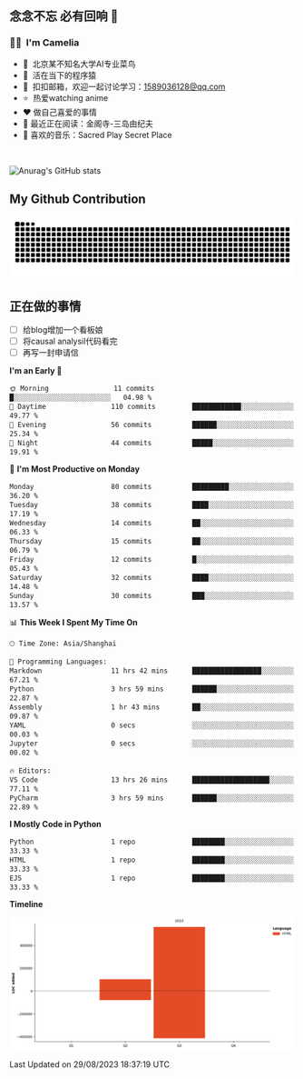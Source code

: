 ## 念念不忘 必有回响  👋
### 👨‍🔧&nbsp;&nbsp;I'm Camelia
- 🏢&nbsp;&nbsp;北京某不知名大学AI专业菜鸟
- 🦍&nbsp;&nbsp;活在当下的程序猿
- 💬&nbsp;&nbsp;扣扣邮箱，欢迎一起讨论学习：1589036128@qq.com
- ⭐️&nbsp;&nbsp;热爱watching anime
- ❤️ 做自己喜爱的事情
- 📖 最近正在阅读：金阁寺-三岛由纪夫
- 🎵 喜欢的音乐：Sacred Play Secret Place

<br>

![Anurag's GitHub stats](https://github-readme-stats.vercel.app/api?username=abinzzz&count_private=true&show_icons=true&theme=tokyonight)


## My Github Contribution
![](https://github.com/abinzzz/abinzzz/blob/output/github-contribution-grid-snake.svg)

## 正在做的事情
- [ ] 给blog增加一个看板娘
- [ ] 将causal analysil代码看完
- [ ] 再写一封申请信
<!--START_SECTION:waka-->
**I'm an Early 🐤** 

```text
🌞 Morning                11 commits          █░░░░░░░░░░░░░░░░░░░░░░░░   04.98 % 
🌆 Daytime                110 commits         ████████████░░░░░░░░░░░░░   49.77 % 
🌃 Evening                56 commits          ██████░░░░░░░░░░░░░░░░░░░   25.34 % 
🌙 Night                  44 commits          █████░░░░░░░░░░░░░░░░░░░░   19.91 % 
```
📅 **I'm Most Productive on Monday** 

```text
Monday                   80 commits          █████████░░░░░░░░░░░░░░░░   36.20 % 
Tuesday                  38 commits          ████░░░░░░░░░░░░░░░░░░░░░   17.19 % 
Wednesday                14 commits          ██░░░░░░░░░░░░░░░░░░░░░░░   06.33 % 
Thursday                 15 commits          ██░░░░░░░░░░░░░░░░░░░░░░░   06.79 % 
Friday                   12 commits          █░░░░░░░░░░░░░░░░░░░░░░░░   05.43 % 
Saturday                 32 commits          ████░░░░░░░░░░░░░░░░░░░░░   14.48 % 
Sunday                   30 commits          ███░░░░░░░░░░░░░░░░░░░░░░   13.57 % 
```


📊 **This Week I Spent My Time On** 

```text
🕑︎ Time Zone: Asia/Shanghai

💬 Programming Languages: 
Markdown                 11 hrs 42 mins      █████████████████░░░░░░░░   67.21 % 
Python                   3 hrs 59 mins       ██████░░░░░░░░░░░░░░░░░░░   22.87 % 
Assembly                 1 hr 43 mins        ██░░░░░░░░░░░░░░░░░░░░░░░   09.87 % 
YAML                     0 secs              ░░░░░░░░░░░░░░░░░░░░░░░░░   00.03 % 
Jupyter                  0 secs              ░░░░░░░░░░░░░░░░░░░░░░░░░   00.02 % 

🔥 Editors: 
VS Code                  13 hrs 26 mins      ███████████████████░░░░░░   77.11 % 
PyCharm                  3 hrs 59 mins       ██████░░░░░░░░░░░░░░░░░░░   22.89 % 
```

**I Mostly Code in Python** 

```text
Python                   1 repo              ████████░░░░░░░░░░░░░░░░░   33.33 % 
HTML                     1 repo              ████████░░░░░░░░░░░░░░░░░   33.33 % 
EJS                      1 repo              ████████░░░░░░░░░░░░░░░░░   33.33 % 
```



**Timeline**

![Lines of Code chart](https://raw.githubusercontent.com/abinzzz/abinzzz/main/assets/bar_graph.png)


 Last Updated on 29/08/2023 18:37:19 UTC
<!--END_SECTION:waka-->


